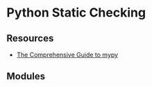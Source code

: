 Python Static Checking
===

Resources
---

- [The Comprehensive Guide to mypy][1]

<!-- Links -->
[1]: https://dev.to/tusharsadhwani/the-comprehensive-guide-to-mypy-561m

Modules
---

